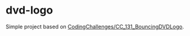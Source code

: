 # dvd-logo

Simple project based on [CodingChallenges/CC_131_BouncingDVDLogo](https://github.com/CodingTrain/website/tree/master/CodingChallenges/CC_131_BouncingDVDLogo/P5).
